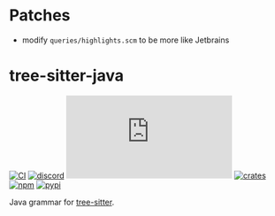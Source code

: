 # Patches

- modify `queries/highlights.scm` to be more like Jetbrains

# tree-sitter-java

[![CI][ci]](https://github.com/tree-sitter/tree-sitter-java/actions/workflows/ci.yml)
[![discord][discord]](https://discord.gg/w7nTvsVJhm)
[![matrix][matrix]](https://matrix.to/#/#tree-sitter-chat:matrix.org)
[![crates][crates]](https://crates.io/crates/tree-sitter-java)
[![npm][npm]](https://www.npmjs.com/package/tree-sitter-java)
[![pypi][pypi]](https://pypi.org/project/tree-sitter-java)

Java grammar for [tree-sitter](https://github.com/tree-sitter/tree-sitter).

[ci]: https://img.shields.io/github/actions/workflow/status/tree-sitter/tree-sitter-java/ci.yml?logo=github&label=CI
[discord]: https://img.shields.io/discord/1063097320771698699?logo=discord&label=discord
[matrix]: https://img.shields.io/matrix/tree-sitter-chat%3Amatrix.org?logo=matrix&label=matrix
[npm]: https://img.shields.io/npm/v/tree-sitter-java?logo=npm
[crates]: https://img.shields.io/crates/v/tree-sitter-java?logo=rust
[pypi]: https://img.shields.io/pypi/v/tree-sitter-java?logo=pypi&logoColor=ffd242
